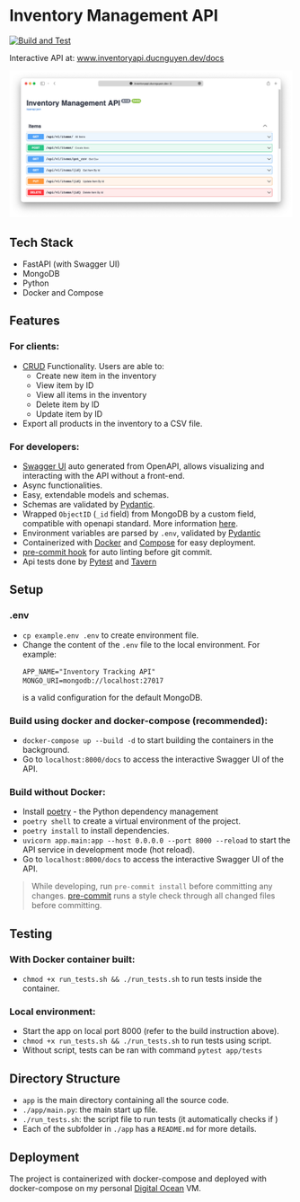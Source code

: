 # Inventory Management API
[![Build and Test](https://github.com/DukeNgn/inventory-tracking/actions/workflows/ci.yml/badge.svg?branch=main)](https://github.com/DukeNgn/inventory-tracking/actions/workflows/ci.yml)

Interactive API at: www.inventoryapi.ducnguyen.dev/docs

<p align="center">
    <img src="./docs/demo_swaggerUI.png" />
</p>

## Tech Stack
+ FastAPI (with Swagger UI)
+ MongoDB
+ Python
+ Docker and Compose

## Features

### For clients:
+ [CRUD](https://en.wikipedia.org/wiki/Create,_read,_update_and_delete) Functionality. Users are able to:
  + Create new item in the inventory
  + View item by ID
  + View all items in the inventory
  + Delete item by ID
  + Update item by ID
+ Export all products in the inventory to a CSV file.

### For developers:
+ [Swagger UI](https://swagger.io/tools/swagger-ui) auto generated from OpenAPI, allows visualizing and interacting with the API without a front-end.
+ Async functionalities.
+ Easy, extendable models and schemas.
+ Schemas are validated by [Pydantic](https://pydantic-docs.helpmanual.io/).
+ Wrapped `ObjectID` (`_id` field) from MongoDB by a custom field, compatible with openapi standard. More information [here](https://github.com/tiangolo/fastapi/issues/1515).
+ Environment variables are parsed by `.env`, validated by [Pydantic](https://pydantic-docs.helpmanual.io/)
+ Containerized with [Docker](https://www.docker.com/) and [Compose](https://docs.docker.com/compose/) for easy deployment.
+ [pre-commit hook](https://pre-commit.com/) for auto linting before git commit.
+ Api tests done by [Pytest](https://docs.pytest.org/) and [Tavern](https://taverntesting.github.io)


## Setup

### .env
+ `cp example.env .env` to create environment file.
+ Change the content of the `.env` file to the local environment. For example:
    ```
    APP_NAME="Inventory Tracking API"
    MONGO_URI=mongodb://localhost:27017
    ```
    is a valid configuration for the default MongoDB.

### Build using docker and docker-compose (recommended):

+ `docker-compose up --build -d` to start building the containers in the background.
+ Go to `localhost:8000/docs` to access the interactive Swagger UI of the API.

### Build without Docker:

+ Install [poetry](https://python-poetry.org/) - the Python dependency management
+ `poetry shell` to create a virtual environment of the project.
+ `poetry install` to install dependencies.
+ `uvicorn app.main:app --host 0.0.0.0 --port 8000 --reload` to start the API service in development mode (hot reload).
+ Go to `localhost:8000/docs` to access the interactive Swagger UI of the API.

> While developing, run `pre-commit install` before committing any changes. [pre-commit](https://pre-commit.com/) runs a style check through all changed files before committing.

## Testing

### With Docker container built:
+ `chmod +x run_tests.sh && ./run_tests.sh` to run tests inside the container.
### Local environment:
+ Start the app on local port 8000 (refer to the build instruction above).
+ `chmod +x run_tests.sh && ./run_tests.sh` to run tests using script.
+ Without script, tests can be ran with command `pytest app/tests`

## Directory Structure
+ `app` is the main directory containing all the source code.
+ `./app/main.py`: the main start up file.
+ `./run_tests.sh`: the script file to run tests (it automatically checks if )
+ Each of the subfolder in `./app` has a `README.md` for more details.

## Deployment
The project is containerized with docker-compose and deployed with docker-compose on my personal [Digital Ocean](https://www.digitalocean.com/) VM.
